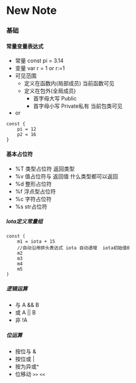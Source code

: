 New Note
===

### 基础

#### 常量变量表达式
- 常量 const pi = 3.14
- 变量 var r = 1 or r:=1
- 可见范围  
    - 定义在函数内(局部成员) 当前函数可见
    - 定义在包外(全局成员)
        - 首字母大写 Public
        - 首字母小写 Private私有 当前包类可见
- or 
``` 
const {
    pi = 12
    p2 = 16
}
```
#### 基本占位符
- %T 类型占位符 返回类型
- %v 值占位符与 返回值 什么类型都可以返回
- %d 整形占位符 
- %f 浮点型占位符
- %c 字符占位符
- %s str占位符
##### Iota定义常量组
``` 
const (
	m1 = iota + 15
	//自动沿用排头表达式 iota 自动递增  iota初始值0
	m2
	m3
	m4
	m5
)
```
##### 逻辑运算
- 与 A && B
- 或 A || B
- 非 !A
##### 位运算
- 按位与 &
- 按位或 |
- 按为异或^
- 位移动 `>>`  `<<`
